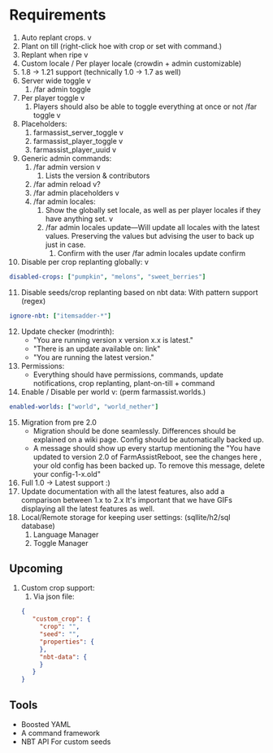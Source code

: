 # Requirements

1. Auto replant crops. v
2. Plant on till (right-click hoe with crop or set with command.)
3. Replant when ripe v 
4. Custom locale / Per player locale (crowdin + admin customizable)
5. 1.8 → 1.21 support (technically 1.0 → 1.7 as well)
6. Server wide toggle v
   1. /far admin toggle
7. Per player toggle v
   1. Players should also be able to toggle everything at once or not /far toggle v
8. Placeholders:
   1. farmassist_server_toggle v
   2. farmassist_player_toggle v
   3. farmassist_player_uuid v
9. Generic admin commands:
   1. /far admin version v
      1. Lists the version & contributors
   2. /far admin reload v?
   3. /far admin placeholders v
   4. /far admin locales: 
      1. Show the globally set locale, as well as per player locales if they have anything set. v
      2. /far admin locales update—Will update all locales with the latest values. Preserving the values but advising the 
      user to back up just in case.
         1. Confirm with the user /far admin locales update confirm
10. Disable per crop replanting globally: v
   ```yaml
  disabled-crops: ["pumpkin", "melons", "sweet_berries"]
   ```
11. Disable seeds/crop replanting based on nbt data: With pattern support (regex)
   ```yaml
   ignore-nbt: ["itemsadder-*"]
   ```
12. Update checker (modrinth): 
      * "You are running version x version x.x is latest."
      * "There is an update available on: link"
      * "You are running the latest version."
13. Permissions:
    * Everything should have permissions, commands, update notifications, crop replanting, plant-on-till + command
14. Enable / Disable per world v: (perm farmassist.worlds.<name>)
   ```yaml
   enabled-worlds: ["world", "world_nether"]
   ```
15. Migration from pre 2.0
    * Migration should be done seamlessly. Differences should be explained on a wiki page. 
    Config should be automatically backed up.
    * A message should show up every startup mentioning the "You have updated to version 2.0 of FarmAssistReboot, see the changes here <link>, your old config has been backed up. To remove this message, delete your config-1-x.old"
16. Full 1.0 -> Latest support :)
17. Update documentation with all the latest features, also add a comparison between 1.x to 2.x
    It's important that we have GIFs displaying all the latest features as well.
18. Local/Remote storage for keeping user settings: (sqllite/h2/sql database)
    1. Language Manager
    2. Toggle Manager
## Upcoming
1. Custom crop support:
   1. Via json file:
   ```json
   {
      "custom_crop": {
        "crop": "",
        "seed": "",
        "properties": {
        },
        "nbt-data": {
        }
      }
   }
   ```

## Tools

* Boosted YAML
* A command framework
* NBT API For custom seeds